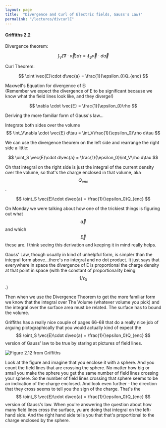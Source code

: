 ```yaml
---
layout: page
title:  "Divergence and Curl of Electric fields, Gauss's Law)"
permalink: "/lectures/divcurlE"
---
```


#### Griffiths 2.2

Divergence theorem:

$$
\int_V (\nabla \cdot \vec{v})d\tau = \oint_S \vec{v}\cdot d\vec{a}
$$

Curl Theorem:

$$
\oint \vec{E}\cdot d\vec{a} = \frac{1}{\epsilon_0}Q_{enc}
$$

Maxwell's Equation for divergence of E:<br>
(Remember we expect the divergence of E to be significant because we know
what the field lines look like, and they diverge!)

$$
\nabla \cdot \vec{E} = \frac{1}{\epsilon_0}\rho 
$$

Deriving the more familiar form of Gauss's law...

Integrate both sides over the volume
$$
\int_V\nabla \cdot \vec{E} d\tau = \int_V\frac{1}{\epsilon_0}\rho d\tau 
$$

We can use the divergence theorem on the left side and rearrange the right
side a little:

$$
\oint_S \vec{E}\cdot d\vec{a} = \frac{1}{\epsilon_0}\int_V\rho d\tau
$$

Oh that integral on the right side is just the integral of the current density
over the volume, so that's the charge enclosed in that volume, aka $$Q_{enc}$$.


$$
\oint_S \vec{E}\cdot d\vec{a} = \frac{1}{\epsilon_0}Q_{enc}
$$

On Monday we were talking about how one of the trickiest things is figuring
out what $$\vec{a}$$ and which $$\vec{E}$$ these are.  I think seeing this 
derivation and keeping it in mind really helps. 

Gauss' Law, though usually in kind of unhelpful form, is simpler than the 
integral form above...there's no integral and no dot product.  It just says that everywhere in space the divergence of E is proportional the charge density at that point in space (with the constant of proportionality being $$1/\epsilon_0$$.)

Then when we use the Divergence Theorem to get the more familiar form we know that the integral over The Volume (whatever volume you pick) and the integral over the surface area must be related. The surface has to bound the volume.

Griffiths has a really nice couple of pages 66-68 that do a really nice job of arguing pictographically that you would actually kind of expect the $$
\oint_S \vec{E}\cdot d\vec{a} = \frac{1}{\epsilon_0}Q_{enc}
$$ version of Gauss' law to be true by staring at pictures of field lines. 

![Figure 2.12 from Griffiths](/PHY309/figures/Figure2.12)

Look at the figure and imagine that you enclose it with a sphere.  And you count the field lines that are crossing the sphere.  No matter how big or small you
make the sphere you get the same number of field lines crossing your sphere.  So the number of field lines crossing that sphere seems to be an indication of the charge enclosed.   And look even further - the direction that they cross seems to tell you the sign of the charge.  That's the 
$$
\oint_S \vec{E}\cdot d\vec{a} = \frac{1}{\epsilon_0}Q_{enc}
$$
version of Gauss's law. When you're answering the question about how many field
lines cross the surface, yu are doing that integral on the left-hand side.  And the right hand side tells you that that's proportional to the charge enclosed by the sphere.  
